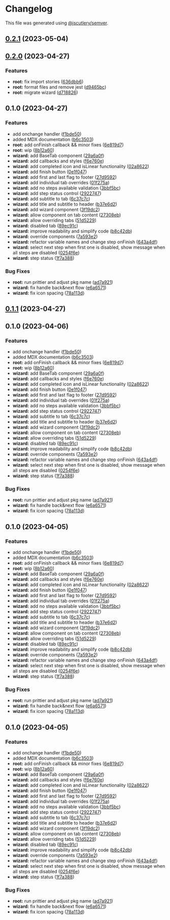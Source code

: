 # Changelog

This file was generated using [@jscutlery/semver](https://github.com/jscutlery/semver).

## [0.2.1](https://github.com/Novatics/novatics-ui/compare/wizard-0.2.0...wizard-0.2.1) (2023-05-04)

## [0.2.0](https://github.com/Novatics/novatics-ui/compare/wizard-0.1.0...wizard-0.2.0) (2023-04-27)


### Features

* **root:** fix import stories ([636dbb6](https://github.com/Novatics/novatics-ui/commit/636dbb6413892ac79bd5869afe247a0c28dd7db1))
* **root:** format files and remove jest ([d9465bc](https://github.com/Novatics/novatics-ui/commit/d9465bc1205be35fa970b607b6cb1d05aca4f756))
* **root:** migrate wizard ([d718826](https://github.com/Novatics/novatics-ui/commit/d718826c42d6b783565f781d74f3b05c774e371a))

## 0.1.0 (2023-04-27)


### Features

* add onchange handler ([f1bde50](https://github.com/Novatics/novatics-ui/commit/f1bde50487c3471496b7ba93aef2524f6b95f3b5))
* added MDX documentation ([b6c3503](https://github.com/Novatics/novatics-ui/commit/b6c3503df3a18e6f1441d8c30e8059478114d6af))
* **root:** add onFinish callback && minor fixes ([6e819d7](https://github.com/Novatics/novatics-ui/commit/6e819d7cd7b31615e39224c41867a8da390fef11))
* **root:** wip ([8b12a60](https://github.com/Novatics/novatics-ui/commit/8b12a60b31b40a5a05fbc6c714a4692d2eed1eea))
* **wizard:** add BaseTab component ([29a6a0f](https://github.com/Novatics/novatics-ui/commit/29a6a0f4f045e027bac73e6b81c7177a48893e5c))
* **wizard:** add callbacks and styles ([f6e760e](https://github.com/Novatics/novatics-ui/commit/f6e760e256e90066dd40399e94ee1a31edd9d095))
* **wizard:** add completed icon and isLinear functionality ([02a8622](https://github.com/Novatics/novatics-ui/commit/02a8622ebaf791a7f4bfdd7116327c9582f209b2))
* **wizard:** add finish button ([0e1f047](https://github.com/Novatics/novatics-ui/commit/0e1f04717026ec660b9ab83ecea8ca42b32a948c))
* **wizard:** add first and last flag to footer ([27d9592](https://github.com/Novatics/novatics-ui/commit/27d959215290a8924b89a6fbeccf7bf90c16ae70))
* **wizard:** add individual tab overrides ([01f275a](https://github.com/Novatics/novatics-ui/commit/01f275a4b23d4d3d65c132a3129acdb1099e42aa))
* **wizard:** add no steps available validation ([3bbf5bc](https://github.com/Novatics/novatics-ui/commit/3bbf5bcedaccaf2fe7e04addad999466ec734f62))
* **wizard:** add step status control ([2922747](https://github.com/Novatics/novatics-ui/commit/29227471ee8712a34571f05dd228bc3834a62bd7))
* **wizard:** add subtitle to tab ([6c37c7c](https://github.com/Novatics/novatics-ui/commit/6c37c7c2241818c2bc3a4a67933cac82c9630c2c))
* **wizard:** add title and subtitle to header ([b37e6d2](https://github.com/Novatics/novatics-ui/commit/b37e6d2b0082150ff0173736e2a0e1fc187b19c7))
* **wizard:** add wizard component ([3f19dc2](https://github.com/Novatics/novatics-ui/commit/3f19dc206bd5c05f8d3d4fcbe84f3e74815692ec))
* **wizard:** allow component on tab content ([27308eb](https://github.com/Novatics/novatics-ui/commit/27308ebc38a895dd6fc8e216a84920cd0bef47e3))
* **wizard:** allow overriding tabs ([51d5229](https://github.com/Novatics/novatics-ui/commit/51d5229b2374f2a7905e23f69f72c555b34d6855))
* **wizard:** disabled tab ([89ec91c](https://github.com/Novatics/novatics-ui/commit/89ec91c20de05d9ae6943c0095f8d3b9024d03ce))
* **wizard:** improve readability and simplify code ([b8c42db](https://github.com/Novatics/novatics-ui/commit/b8c42db5cad5c8d49c3072e0dd9b433eba27dd30))
* **wizard:** override components ([7a593e2](https://github.com/Novatics/novatics-ui/commit/7a593e2e21303baadd198fb9ad45b8846b60ba6e))
* **wizard:** refactor variable names and change step onFinish ([643a4df](https://github.com/Novatics/novatics-ui/commit/643a4df0760987d9629ca4719a261b71f24fb4a1))
* **wizard:** select next step when first one is disabled, show message when all steps are disabled ([0254f6e](https://github.com/Novatics/novatics-ui/commit/0254f6e4b06200ff2776caf1f7fc9ef27dcfabdc))
* **wizard:** step status ([1f7a388](https://github.com/Novatics/novatics-ui/commit/1f7a388408dfce2ab28845c16ff627babddc4f1d))


### Bug Fixes

* **root:** run prittier and adjust pkg name ([ad7a921](https://github.com/Novatics/novatics-ui/commit/ad7a9216557fe1a57aaadd3ab0378211e05371bf))
* **wizard:** fix handle back&next flow ([e6a6571](https://github.com/Novatics/novatics-ui/commit/e6a65719616d26cb1f689268774a1d54a84b81a0))
* **wizard:** fix icon spacing ([78a113d](https://github.com/Novatics/novatics-ui/commit/78a113ddf25c3f62c4e9e2d80e3f1c1f4f5dd282))

## [0.1.1](https://github.com/Novatics/novatics-ui/compare/wizard-0.1.0...wizard-0.1.1) (2023-04-27)

## 0.1.0 (2023-04-06)


### Features

* add onchange handler ([f1bde50](https://github.com/Novatics/novatics-ui/commit/f1bde50487c3471496b7ba93aef2524f6b95f3b5))
* added MDX documentation ([b6c3503](https://github.com/Novatics/novatics-ui/commit/b6c3503df3a18e6f1441d8c30e8059478114d6af))
* **root:** add onFinish callback && minor fixes ([6e819d7](https://github.com/Novatics/novatics-ui/commit/6e819d7cd7b31615e39224c41867a8da390fef11))
* **root:** wip ([8b12a60](https://github.com/Novatics/novatics-ui/commit/8b12a60b31b40a5a05fbc6c714a4692d2eed1eea))
* **wizard:** add BaseTab component ([29a6a0f](https://github.com/Novatics/novatics-ui/commit/29a6a0f4f045e027bac73e6b81c7177a48893e5c))
* **wizard:** add callbacks and styles ([f6e760e](https://github.com/Novatics/novatics-ui/commit/f6e760e256e90066dd40399e94ee1a31edd9d095))
* **wizard:** add completed icon and isLinear functionality ([02a8622](https://github.com/Novatics/novatics-ui/commit/02a8622ebaf791a7f4bfdd7116327c9582f209b2))
* **wizard:** add finish button ([0e1f047](https://github.com/Novatics/novatics-ui/commit/0e1f04717026ec660b9ab83ecea8ca42b32a948c))
* **wizard:** add first and last flag to footer ([27d9592](https://github.com/Novatics/novatics-ui/commit/27d959215290a8924b89a6fbeccf7bf90c16ae70))
* **wizard:** add individual tab overrides ([01f275a](https://github.com/Novatics/novatics-ui/commit/01f275a4b23d4d3d65c132a3129acdb1099e42aa))
* **wizard:** add no steps available validation ([3bbf5bc](https://github.com/Novatics/novatics-ui/commit/3bbf5bcedaccaf2fe7e04addad999466ec734f62))
* **wizard:** add step status control ([2922747](https://github.com/Novatics/novatics-ui/commit/29227471ee8712a34571f05dd228bc3834a62bd7))
* **wizard:** add subtitle to tab ([6c37c7c](https://github.com/Novatics/novatics-ui/commit/6c37c7c2241818c2bc3a4a67933cac82c9630c2c))
* **wizard:** add title and subtitle to header ([b37e6d2](https://github.com/Novatics/novatics-ui/commit/b37e6d2b0082150ff0173736e2a0e1fc187b19c7))
* **wizard:** add wizard component ([3f19dc2](https://github.com/Novatics/novatics-ui/commit/3f19dc206bd5c05f8d3d4fcbe84f3e74815692ec))
* **wizard:** allow component on tab content ([27308eb](https://github.com/Novatics/novatics-ui/commit/27308ebc38a895dd6fc8e216a84920cd0bef47e3))
* **wizard:** allow overriding tabs ([51d5229](https://github.com/Novatics/novatics-ui/commit/51d5229b2374f2a7905e23f69f72c555b34d6855))
* **wizard:** disabled tab ([89ec91c](https://github.com/Novatics/novatics-ui/commit/89ec91c20de05d9ae6943c0095f8d3b9024d03ce))
* **wizard:** improve readability and simplify code ([b8c42db](https://github.com/Novatics/novatics-ui/commit/b8c42db5cad5c8d49c3072e0dd9b433eba27dd30))
* **wizard:** override components ([7a593e2](https://github.com/Novatics/novatics-ui/commit/7a593e2e21303baadd198fb9ad45b8846b60ba6e))
* **wizard:** refactor variable names and change step onFinish ([643a4df](https://github.com/Novatics/novatics-ui/commit/643a4df0760987d9629ca4719a261b71f24fb4a1))
* **wizard:** select next step when first one is disabled, show message when all steps are disabled ([0254f6e](https://github.com/Novatics/novatics-ui/commit/0254f6e4b06200ff2776caf1f7fc9ef27dcfabdc))
* **wizard:** step status ([1f7a388](https://github.com/Novatics/novatics-ui/commit/1f7a388408dfce2ab28845c16ff627babddc4f1d))


### Bug Fixes

* **root:** run prittier and adjust pkg name ([ad7a921](https://github.com/Novatics/novatics-ui/commit/ad7a9216557fe1a57aaadd3ab0378211e05371bf))
* **wizard:** fix handle back&next flow ([e6a6571](https://github.com/Novatics/novatics-ui/commit/e6a65719616d26cb1f689268774a1d54a84b81a0))
* **wizard:** fix icon spacing ([78a113d](https://github.com/Novatics/novatics-ui/commit/78a113ddf25c3f62c4e9e2d80e3f1c1f4f5dd282))

## 0.1.0 (2023-04-05)


### Features

* add onchange handler ([f1bde50](https://github.com/Novatics/novatics-ui/commit/f1bde50487c3471496b7ba93aef2524f6b95f3b5))
* added MDX documentation ([b6c3503](https://github.com/Novatics/novatics-ui/commit/b6c3503df3a18e6f1441d8c30e8059478114d6af))
* **root:** add onFinish callback && minor fixes ([6e819d7](https://github.com/Novatics/novatics-ui/commit/6e819d7cd7b31615e39224c41867a8da390fef11))
* **root:** wip ([8b12a60](https://github.com/Novatics/novatics-ui/commit/8b12a60b31b40a5a05fbc6c714a4692d2eed1eea))
* **wizard:** add BaseTab component ([29a6a0f](https://github.com/Novatics/novatics-ui/commit/29a6a0f4f045e027bac73e6b81c7177a48893e5c))
* **wizard:** add callbacks and styles ([f6e760e](https://github.com/Novatics/novatics-ui/commit/f6e760e256e90066dd40399e94ee1a31edd9d095))
* **wizard:** add completed icon and isLinear functionality ([02a8622](https://github.com/Novatics/novatics-ui/commit/02a8622ebaf791a7f4bfdd7116327c9582f209b2))
* **wizard:** add finish button ([0e1f047](https://github.com/Novatics/novatics-ui/commit/0e1f04717026ec660b9ab83ecea8ca42b32a948c))
* **wizard:** add first and last flag to footer ([27d9592](https://github.com/Novatics/novatics-ui/commit/27d959215290a8924b89a6fbeccf7bf90c16ae70))
* **wizard:** add individual tab overrides ([01f275a](https://github.com/Novatics/novatics-ui/commit/01f275a4b23d4d3d65c132a3129acdb1099e42aa))
* **wizard:** add no steps available validation ([3bbf5bc](https://github.com/Novatics/novatics-ui/commit/3bbf5bcedaccaf2fe7e04addad999466ec734f62))
* **wizard:** add step status control ([2922747](https://github.com/Novatics/novatics-ui/commit/29227471ee8712a34571f05dd228bc3834a62bd7))
* **wizard:** add subtitle to tab ([6c37c7c](https://github.com/Novatics/novatics-ui/commit/6c37c7c2241818c2bc3a4a67933cac82c9630c2c))
* **wizard:** add title and subtitle to header ([b37e6d2](https://github.com/Novatics/novatics-ui/commit/b37e6d2b0082150ff0173736e2a0e1fc187b19c7))
* **wizard:** add wizard component ([3f19dc2](https://github.com/Novatics/novatics-ui/commit/3f19dc206bd5c05f8d3d4fcbe84f3e74815692ec))
* **wizard:** allow component on tab content ([27308eb](https://github.com/Novatics/novatics-ui/commit/27308ebc38a895dd6fc8e216a84920cd0bef47e3))
* **wizard:** allow overriding tabs ([51d5229](https://github.com/Novatics/novatics-ui/commit/51d5229b2374f2a7905e23f69f72c555b34d6855))
* **wizard:** disabled tab ([89ec91c](https://github.com/Novatics/novatics-ui/commit/89ec91c20de05d9ae6943c0095f8d3b9024d03ce))
* **wizard:** improve readability and simplify code ([b8c42db](https://github.com/Novatics/novatics-ui/commit/b8c42db5cad5c8d49c3072e0dd9b433eba27dd30))
* **wizard:** override components ([7a593e2](https://github.com/Novatics/novatics-ui/commit/7a593e2e21303baadd198fb9ad45b8846b60ba6e))
* **wizard:** refactor variable names and change step onFinish ([643a4df](https://github.com/Novatics/novatics-ui/commit/643a4df0760987d9629ca4719a261b71f24fb4a1))
* **wizard:** select next step when first one is disabled, show message when all steps are disabled ([0254f6e](https://github.com/Novatics/novatics-ui/commit/0254f6e4b06200ff2776caf1f7fc9ef27dcfabdc))
* **wizard:** step status ([1f7a388](https://github.com/Novatics/novatics-ui/commit/1f7a388408dfce2ab28845c16ff627babddc4f1d))


### Bug Fixes

* **root:** run prittier and adjust pkg name ([ad7a921](https://github.com/Novatics/novatics-ui/commit/ad7a9216557fe1a57aaadd3ab0378211e05371bf))
* **wizard:** fix handle back&next flow ([e6a6571](https://github.com/Novatics/novatics-ui/commit/e6a65719616d26cb1f689268774a1d54a84b81a0))
* **wizard:** fix icon spacing ([78a113d](https://github.com/Novatics/novatics-ui/commit/78a113ddf25c3f62c4e9e2d80e3f1c1f4f5dd282))

## 0.1.0 (2023-04-05)


### Features

* add onchange handler ([f1bde50](https://github.com/Novatics/novatics-ui/commit/f1bde50487c3471496b7ba93aef2524f6b95f3b5))
* added MDX documentation ([b6c3503](https://github.com/Novatics/novatics-ui/commit/b6c3503df3a18e6f1441d8c30e8059478114d6af))
* **root:** add onFinish callback && minor fixes ([6e819d7](https://github.com/Novatics/novatics-ui/commit/6e819d7cd7b31615e39224c41867a8da390fef11))
* **root:** wip ([8b12a60](https://github.com/Novatics/novatics-ui/commit/8b12a60b31b40a5a05fbc6c714a4692d2eed1eea))
* **wizard:** add BaseTab component ([29a6a0f](https://github.com/Novatics/novatics-ui/commit/29a6a0f4f045e027bac73e6b81c7177a48893e5c))
* **wizard:** add callbacks and styles ([f6e760e](https://github.com/Novatics/novatics-ui/commit/f6e760e256e90066dd40399e94ee1a31edd9d095))
* **wizard:** add completed icon and isLinear functionality ([02a8622](https://github.com/Novatics/novatics-ui/commit/02a8622ebaf791a7f4bfdd7116327c9582f209b2))
* **wizard:** add finish button ([0e1f047](https://github.com/Novatics/novatics-ui/commit/0e1f04717026ec660b9ab83ecea8ca42b32a948c))
* **wizard:** add first and last flag to footer ([27d9592](https://github.com/Novatics/novatics-ui/commit/27d959215290a8924b89a6fbeccf7bf90c16ae70))
* **wizard:** add individual tab overrides ([01f275a](https://github.com/Novatics/novatics-ui/commit/01f275a4b23d4d3d65c132a3129acdb1099e42aa))
* **wizard:** add no steps available validation ([3bbf5bc](https://github.com/Novatics/novatics-ui/commit/3bbf5bcedaccaf2fe7e04addad999466ec734f62))
* **wizard:** add step status control ([2922747](https://github.com/Novatics/novatics-ui/commit/29227471ee8712a34571f05dd228bc3834a62bd7))
* **wizard:** add subtitle to tab ([6c37c7c](https://github.com/Novatics/novatics-ui/commit/6c37c7c2241818c2bc3a4a67933cac82c9630c2c))
* **wizard:** add title and subtitle to header ([b37e6d2](https://github.com/Novatics/novatics-ui/commit/b37e6d2b0082150ff0173736e2a0e1fc187b19c7))
* **wizard:** add wizard component ([3f19dc2](https://github.com/Novatics/novatics-ui/commit/3f19dc206bd5c05f8d3d4fcbe84f3e74815692ec))
* **wizard:** allow component on tab content ([27308eb](https://github.com/Novatics/novatics-ui/commit/27308ebc38a895dd6fc8e216a84920cd0bef47e3))
* **wizard:** allow overriding tabs ([51d5229](https://github.com/Novatics/novatics-ui/commit/51d5229b2374f2a7905e23f69f72c555b34d6855))
* **wizard:** disabled tab ([89ec91c](https://github.com/Novatics/novatics-ui/commit/89ec91c20de05d9ae6943c0095f8d3b9024d03ce))
* **wizard:** improve readability and simplify code ([b8c42db](https://github.com/Novatics/novatics-ui/commit/b8c42db5cad5c8d49c3072e0dd9b433eba27dd30))
* **wizard:** override components ([7a593e2](https://github.com/Novatics/novatics-ui/commit/7a593e2e21303baadd198fb9ad45b8846b60ba6e))
* **wizard:** refactor variable names and change step onFinish ([643a4df](https://github.com/Novatics/novatics-ui/commit/643a4df0760987d9629ca4719a261b71f24fb4a1))
* **wizard:** select next step when first one is disabled, show message when all steps are disabled ([0254f6e](https://github.com/Novatics/novatics-ui/commit/0254f6e4b06200ff2776caf1f7fc9ef27dcfabdc))
* **wizard:** step status ([1f7a388](https://github.com/Novatics/novatics-ui/commit/1f7a388408dfce2ab28845c16ff627babddc4f1d))


### Bug Fixes

* **root:** run prittier and adjust pkg name ([ad7a921](https://github.com/Novatics/novatics-ui/commit/ad7a9216557fe1a57aaadd3ab0378211e05371bf))
* **wizard:** fix handle back&next flow ([e6a6571](https://github.com/Novatics/novatics-ui/commit/e6a65719616d26cb1f689268774a1d54a84b81a0))
* **wizard:** fix icon spacing ([78a113d](https://github.com/Novatics/novatics-ui/commit/78a113ddf25c3f62c4e9e2d80e3f1c1f4f5dd282))
